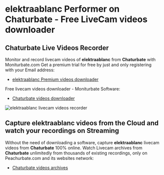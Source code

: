 # elektraablanc Performer on Chaturbate - Free LiveCam videos downloader

## Chaturbate Live Videos Recorder

Monitor and record livecam videos of **elektraablanc** from **Chaturbate** with Moniturbate.com
Get a premium trial for free by just and only registering with your Email address:
* [elektraablanc Premium videos downloader](https://moniturbate.com/request-demo-licence-key.html)

Free livecam videos downloader - Moniturbate Software:
* [Chaturbate videos downloader](https://moniturbate.com/moniturbate-download-software.html)

![elektraablanc livecam videos recorder](https://peachurnet.com/templates/moniturbate-software.png)


## Capture elektraablanc videos from the Cloud and watch your recordings on Streaming

Without the need of downloading a software, capture **elektraablanc** livecam videos from **Chaturbate** 100% online.
Watch Livecam archives from **Chaturbate** unlimitedly from thousands of existing recordings, only on Peachurbate.com and its websites network:
* [Chaturbate videos archives](https://peachurnet.com/)
